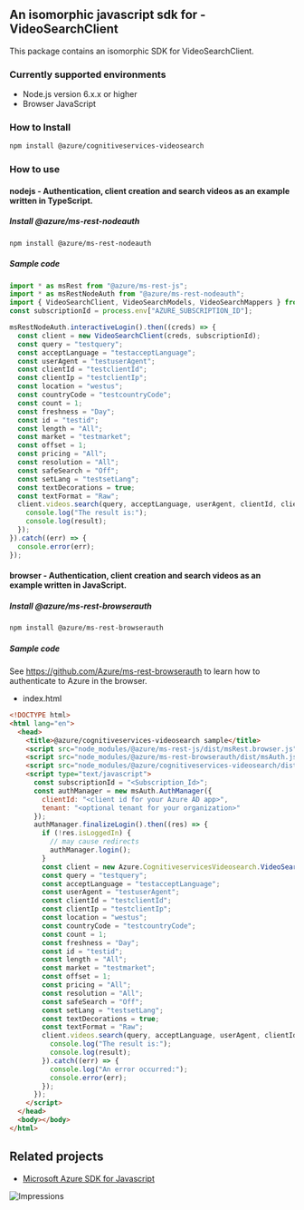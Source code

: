 ## An isomorphic javascript sdk for - VideoSearchClient

This package contains an isomorphic SDK for VideoSearchClient.

### Currently supported environments

- Node.js version 6.x.x or higher
- Browser JavaScript

### How to Install

```bash
npm install @azure/cognitiveservices-videosearch
```

### How to use

#### nodejs - Authentication, client creation and search videos as an example written in TypeScript.

##### Install @azure/ms-rest-nodeauth

```bash
npm install @azure/ms-rest-nodeauth
```

##### Sample code

```typescript
import * as msRest from "@azure/ms-rest-js";
import * as msRestNodeAuth from "@azure/ms-rest-nodeauth";
import { VideoSearchClient, VideoSearchModels, VideoSearchMappers } from "@azure/cognitiveservices-videosearch";
const subscriptionId = process.env["AZURE_SUBSCRIPTION_ID"];

msRestNodeAuth.interactiveLogin().then((creds) => {
  const client = new VideoSearchClient(creds, subscriptionId);
  const query = "testquery";
  const acceptLanguage = "testacceptLanguage";
  const userAgent = "testuserAgent";
  const clientId = "testclientId";
  const clientIp = "testclientIp";
  const location = "westus";
  const countryCode = "testcountryCode";
  const count = 1;
  const freshness = "Day";
  const id = "testid";
  const length = "All";
  const market = "testmarket";
  const offset = 1;
  const pricing = "All";
  const resolution = "All";
  const safeSearch = "Off";
  const setLang = "testsetLang";
  const textDecorations = true;
  const textFormat = "Raw";
  client.videos.search(query, acceptLanguage, userAgent, clientId, clientIp, location, countryCode, count, freshness, id, length, market, offset, pricing, resolution, safeSearch, setLang, textDecorations, textFormat).then((result) => {
    console.log("The result is:");
    console.log(result);
  });
}).catch((err) => {
  console.error(err);
});
```

#### browser - Authentication, client creation and search videos as an example written in JavaScript.

##### Install @azure/ms-rest-browserauth

```bash
npm install @azure/ms-rest-browserauth
```

##### Sample code

See https://github.com/Azure/ms-rest-browserauth to learn how to authenticate to Azure in the browser.

- index.html
```html
<!DOCTYPE html>
<html lang="en">
  <head>
    <title>@azure/cognitiveservices-videosearch sample</title>
    <script src="node_modules/@azure/ms-rest-js/dist/msRest.browser.js"></script>
    <script src="node_modules/@azure/ms-rest-browserauth/dist/msAuth.js"></script>
    <script src="node_modules/@azure/cognitiveservices-videosearch/dist/cognitiveservices-videosearch.js"></script>
    <script type="text/javascript">
      const subscriptionId = "<Subscription_Id>";
      const authManager = new msAuth.AuthManager({
        clientId: "<client id for your Azure AD app>",
        tenant: "<optional tenant for your organization>"
      });
      authManager.finalizeLogin().then((res) => {
        if (!res.isLoggedIn) {
          // may cause redirects
          authManager.login();
        }
        const client = new Azure.CognitiveservicesVideosearch.VideoSearchClient(res.creds, subscriptionId);
        const query = "testquery";
        const acceptLanguage = "testacceptLanguage";
        const userAgent = "testuserAgent";
        const clientId = "testclientId";
        const clientIp = "testclientIp";
        const location = "westus";
        const countryCode = "testcountryCode";
        const count = 1;
        const freshness = "Day";
        const id = "testid";
        const length = "All";
        const market = "testmarket";
        const offset = 1;
        const pricing = "All";
        const resolution = "All";
        const safeSearch = "Off";
        const setLang = "testsetLang";
        const textDecorations = true;
        const textFormat = "Raw";
        client.videos.search(query, acceptLanguage, userAgent, clientId, clientIp, location, countryCode, count, freshness, id, length, market, offset, pricing, resolution, safeSearch, setLang, textDecorations, textFormat).then((result) => {
          console.log("The result is:");
          console.log(result);
        }).catch((err) => {
          console.log("An error occurred:");
          console.error(err);
        });
      });
    </script>
  </head>
  <body></body>
</html>
```

## Related projects

- [Microsoft Azure SDK for Javascript](https://github.com/Azure/azure-sdk-for-js)


![Impressions](https://azure-sdk-impressions.azurewebsites.net/api/impressions/azure-sdk-for-js%2Fpackages%2F%40azure%2Fcognitiveservices-videosearch%2FREADME.png)
